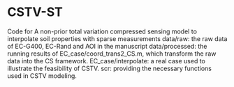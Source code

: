 # CSTV-ST
Code for A non-prior total variation compressed sensing model to interpolate soil properties with sparse measurements
data/raw: the raw data of EC-G400, EC-Rand and AOI in the manuscript
data/processed: the running results of EC_case/coord_trans2_CS.m, which transform the raw data into the CS framework.
EC_case/interpolate: a real case used to illustrate the feasibility of CSTV.
scr: providing the necessary functions used in CSTV modeling.
